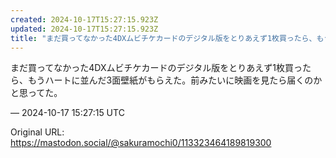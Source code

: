 ```yaml
---
created: 2024-10-17T15:27:15.923Z
updated: 2024-10-17T15:27:15.923Z
title: "まだ買ってなかった4DXムビチケカードのデジタル版をとりあえず1枚買ったら、もう[...]"
---
```


<p>まだ買ってなかった4DXムビチケカードのデジタル版をとりあえず1枚買ったら、もうハートに並んだ3面壁紙がもらえた。前みたいに映画を見たら届くのかと思ってた。</p>

&mdash; 2024-10-17 15:27:15 UTC

Original URL: https://mastodon.social/@sakuramochi0/113323464189819300
